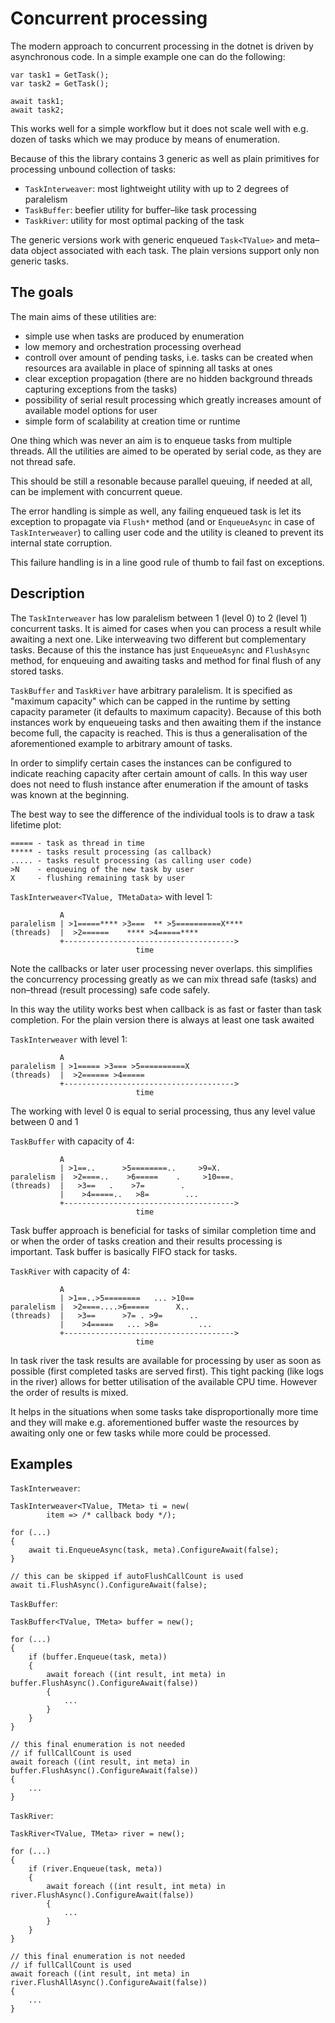 Concurrent processing
=====================

The modern approach to concurrent processing in the dotnet
is driven by asynchronous code. In a simple example one can
do the following:

```
var task1 = GetTask();
var task2 = GetTask();

await task1;
await task2;
```

This works well for a simple workflow but it does not scale well
with e.g. dozen of tasks which we may produce by means of enumeration.

Because of this the library contains 3 generic as well as plain
primitives for processing unbound collection of tasks:

- `TaskInterweaver`: most lightweight utility with up to 2 degrees of paralelism
- `TaskBuffer`: beefier utility for buffer–like task processing
- `TaskRiver`: utility for most optimal packing of the task

The generic versions work with generic enqueued `Task<TValue>`
and meta–data object associated with each task.
The plain versions support only non generic tasks.


The goals
---------

The main aims of these utilities are:

- simple use when tasks are produced by enumeration
- low memory and orchestration processing overhead
- controll over amount of pending tasks, i.e.
  tasks can be created when resources ara available
  in place of spinning all tasks at ones
- clear exception propagation (there are no hidden
  background threads capturing exceptions from the tasks)
- possibility of serial result processing which greatly
  increases amount of available model options for user
- simple form of scalability at creation time or runtime

One thing which was never an aim is to enqueue tasks
from multiple threads. All the utilities are aimed to be
operated by serial code, as they are not thread safe.

This should be still a resonable because parallel queuing,
if needed at all, can be implement with concurrent queue.

The error handling is simple as well, any failing enqueued task
is let its exception to propagate via `Flush*` method
(and or `EnqueueAsync` in case of `TaskInterweaver`)
to calling user code and the utility is cleaned to prevent
its internal state corruption.

This failure handling is in a line good rule of thumb to
fail fast on exceptions.

Description
-----------

The `TaskInterweaver` has low paralelism between 1 (level 0) to 2 (level 1)
concurrent tasks. It is aimed for cases when you can process a result
while awaiting a next one. Like interweaving two different
but complementary tasks. Because of this the instance has just
`EnqueueAsync` and `FlushAsync` method, for enqueuing and awaiting
tasks and method for final flush of any stored tasks.

`TaskBuffer` and `TaskRiver` have arbitrary paralelism. It is specified
as "maximum capacity" which can be capped in the runtime by setting
capacity parameter (it defaults to maximum capacity).
Because of this both instances work by enqueueing tasks and then
awaiting them if the instance become full, the capacity is reached.
This is thus a generalisation of the aforementioned example
to arbitrary amount of tasks.

In order to simplify certain cases the instances can be configured
to indicate reaching capacity after certain amount of calls.
In this way user does not need to flush instance after
enumeration if the amount of tasks was known at the beginning.

The best way to see the difference of the individual tools is to
draw a task lifetime plot:

    ===== - task as thread in time
    ***** - tasks result processing (as callback)
    ..... - tasks result processing (as calling user code)
    >N    - enqueuing of the new task by user
    X     - flushing remaining task by user

`TaskInterweaver<TValue, TMetaData>` with level 1:

               A
    paralelism | >1=====**** >3===  ** >5==========X****
    (threads)  |  >2======    **** >4=====****
               +-------------------------------------->
                                time

Note the callbacks or later user processing never overlaps.
this simplifies the concurrency processing greatly as we can mix
thread safe (tasks) and non–thread (result processing) safe code safely.

In this way the utility works best when callback is
as fast or faster than task completion.
For the plain version there is always at least one task awaited

`TaskInterweaver` with level 1:

               A
    paralelism | >1===== >3=== >5==========X
    (threads)  |  >2====== >4=====
               +-------------------------------------->
                                time

The working with level 0 is equal to serial processing,
thus any level value between 0 and 1

`TaskBuffer` with capacity of 4:

               A
               | >1==..      >5========..     >9=X.
    paralelism |  >2====..    >6=====    .     >10===.
    (threads)  |   >3==   .    >7=        .
               |    >4=====..   >8=        ...
               +-------------------------------------->
                                time

Task buffer approach is beneficial for tasks of similar completion
time and or when the order of tasks creation and their results
processing is important. Task buffer is basically FIFO stack
for tasks.


`TaskRiver` with capacity of 4:

               A
               | >1==..>5========   ... >10==
    paralelism |  >2====....>6=====      X..
    (threads)  |   >3==      >7= . >9=      ..
               |    >4=====   ... >8=         ...
               +-------------------------------------->
                                time

In task river the task results are available for processing by user
as soon as possible (first completed tasks are served first).
This tight packing (like logs in the river) allows for better utilisation
of the available CPU time. However the order of results is mixed.

It helps in the situations when some tasks take disproportionally
more time and they will make e.g. aforementioned buffer waste
the resources by awaiting only one or few tasks while more could
be processed.

Examples
--------

`TaskInterweaver`:

    TaskInterweaver<TValue, TMeta> ti = new(
            item => /* callback body */);

    for (...)
    {
        await ti.EnqueueAsync(task, meta).ConfigureAwait(false);
    }

    // this can be skipped if autoFlushCallCount is used
    await ti.FlushAsync().ConfigureAwait(false);


`TaskBuffer`:

    TaskBuffer<TValue, TMeta> buffer = new();

    for (...)
    {
        if (buffer.Enqueue(task, meta))
        {
            await foreach ((int result, int meta) in buffer.FlushAsync().ConfigureAwait(false))
            {
                ...
            }
        }
    }

    // this final enumeration is not needed
    // if fullCallCount is used
    await foreach ((int result, int meta) in buffer.FlushAsync().ConfigureAwait(false))
    {
        ...
    }


`TaskRiver`:

    TaskRiver<TValue, TMeta> river = new();

    for (...)
    {
        if (river.Enqueue(task, meta))
        {
            await foreach ((int result, int meta) in river.FlushAsync().ConfigureAwait(false))
            {
                ...
            }
        }
    }

    // this final enumeration is not needed
    // if fullCallCount is used
    await foreach ((int result, int meta) in river.FlushAllAsync().ConfigureAwait(false))
    {
        ...
    }
